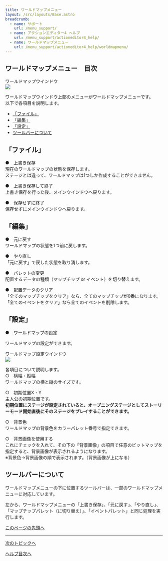 ```yaml
---
title: ワールドマップメニュー
layout: /src/layouts/Base.astro
breadcrumb:
  - name: サポート
    url: /menu_support/
  - name: アクションエディター4 ヘルプ
    url: /menu_support/actioneditor4_help/
  - name: ワールドマップメニュー
    url: /menu_support/actioneditor4_help/worldmapmenu/
---
```


<a name="TOP"></a>

## ワールドマップメニュー　目次

ワールドマップウインドウ  
![](/menu_support/actioneditor4_help/worldmapmenu/Worldmap.jpg)  

ワールドマップウインドウ上部のメニューがワールドマップメニューです。  
以下で各項目を説明します。

- [「ファイル」](#FILE)
- [「編集」](#EDIT)
- [「設定」](#SET)
- [ツールバーについて](#TOOLBAR)

<a name="FILE"></a>

## 「ファイル」

●　上書き保存  
現在のワールドマップの状態を保存します。  
ステージとは違って、ワールドマップは1つしか作成することができません。  
  
●　上書き保存して終了  
上書き保存を行った後、メインウインドウへ戻ります。  
  
●　保存せずに終了  
保存せずにメインウインドウへ戻ります。

<a name="EDIT"></a>

## 「編集」

●　元に戻す  
ワールドマップの状態を1つ前に戻します。  
  
●　やり直し  
「元に戻す」で戻した状態を取り消します。  
  
●　パレットの変更  
配置するデータの種類（マップチップ or イベント）を切り替えます。  
  
●　配置データのクリア  
「全てのマップチップをクリア」なら、全てのマップチップが0番になります。  
「全てのイベントをクリア」なら全てのイベントを削除します。

<a name="SET"></a>

## 「設定」

●　ワールドマップの設定  

ワールドマップの設定ができます。  
  
ワールドマップ設定ウインドウ  
![](/menu_support/actioneditor4_help/worldmapmenu/SetWorldmap.jpg)  
  
各項目について説明します。  
○　横幅・縦幅  
ワールドマップの横と縦のサイズです。  
  
○　初期位置X・Y  
主人公の初期位置です。  
**初期位置にステージが設定されていると、オープニングステージとしてストーリーモード開始直後にそのステージをプレイすることができます。**  
  
○　背景色  
ワールドマップの背景色をカラーパレット番号で指定できます。  
  
○　背景画像を使用する  
これにチェックを入れて、その下の「背景画像」の項目で任意のビットマップを指定すると、背景画像が表示されるようになります。  
※背景色→背景画像の順で表示されます。（背景画像が上になる）

<a name="TOOLBAR"></a>

## ツールバーについて

ワールドマップメニューの下に位置するツールバーは、一部のワールドマップメニューに対応しています。  
  
左から、ワールドマップメニューの「上書き保存」、「元に戻す」、「やり直し」、「マップチップパレット（に切り替え）」、「イベントパレット」と同じ処理を実行します。

[このページの先頭へ](#TOP)

---

  

[次のトピックへ](../replay/)

[ヘルプ目次へ](..)